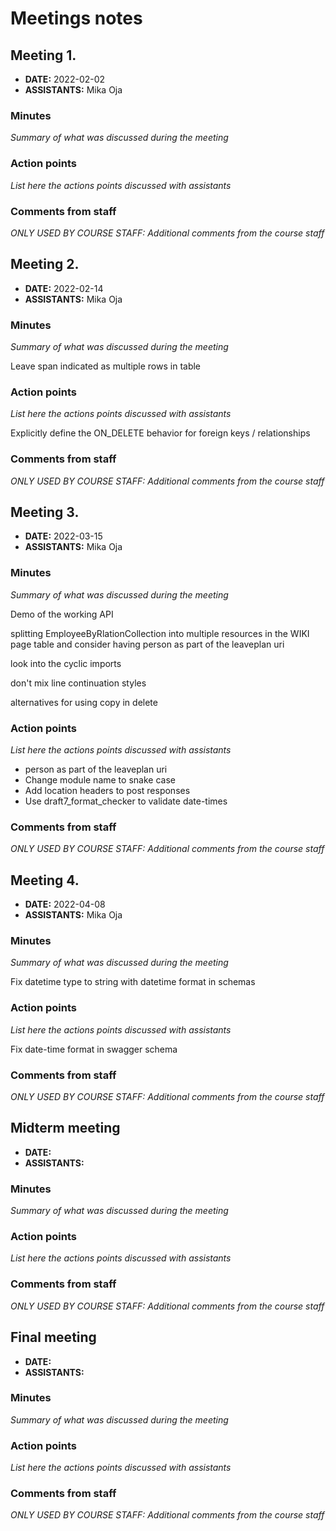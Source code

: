 # Meetings notes

## Meeting 1.
* **DATE:** 2022-02-02
* **ASSISTANTS:** Mika Oja

### Minutes
*Summary of what was discussed during the meeting*


### Action points
*List here the actions points discussed with assistants*


### Comments from staff
*ONLY USED BY COURSE STAFF: Additional comments from the course staff*

## Meeting 2.
* **DATE:** 2022-02-14
* **ASSISTANTS:** Mika Oja

### Minutes
*Summary of what was discussed during the meeting*

Leave span indicated as multiple rows in table


### Action points
*List here the actions points discussed with assistants*

Explicitly define the ON_DELETE behavior for foreign keys / relationships

### Comments from staff
*ONLY USED BY COURSE STAFF: Additional comments from the course staff*

## Meeting 3.
* **DATE:** 2022-03-15
* **ASSISTANTS:** Mika Oja

### Minutes
*Summary of what was discussed during the meeting*

Demo of the working API

splitting EmployeeByRlationCollection into multiple resources in the WIKI page table and consider having person as part of the leaveplan uri

look into the cyclic imports

don't mix line continuation styles

alternatives for using copy in delete

### Action points
*List here the actions points discussed with assistants*

* person as part of the leaveplan uri
* Change module name to snake case
* Add location headers to post responses
* Use draft7_format_checker to validate date-times

### Comments from staff
*ONLY USED BY COURSE STAFF: Additional comments from the course staff*

## Meeting 4.
* **DATE:** 2022-04-08
* **ASSISTANTS:** Mika Oja

### Minutes
*Summary of what was discussed during the meeting*

Fix datetime type to string with datetime format in schemas


### Action points
*List here the actions points discussed with assistants*

Fix date-time format in swagger schema


### Comments from staff
*ONLY USED BY COURSE STAFF: Additional comments from the course staff*

## Midterm meeting
* **DATE:**
* **ASSISTANTS:**

### Minutes
*Summary of what was discussed during the meeting*

### Action points
*List here the actions points discussed with assistants*


### Comments from staff
*ONLY USED BY COURSE STAFF: Additional comments from the course staff*

## Final meeting
* **DATE:**
* **ASSISTANTS:**

### Minutes
*Summary of what was discussed during the meeting*

### Action points
*List here the actions points discussed with assistants*


### Comments from staff
*ONLY USED BY COURSE STAFF: Additional comments from the course staff*

